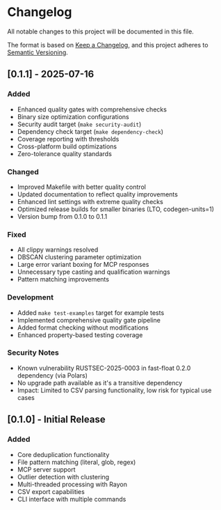 # Changelog

All notable changes to this project will be documented in this file.

The format is based on [Keep a Changelog](https://keepachangelog.com/en/1.0.0/),
and this project adheres to [Semantic Versioning](https://semver.org/spec/v2.0.0.html).

## [0.1.1] - 2025-07-16

### Added
- Enhanced quality gates with comprehensive checks
- Binary size optimization configurations
- Security audit target (`make security-audit`)
- Dependency check target (`make dependency-check`)
- Coverage reporting with thresholds
- Cross-platform build optimizations
- Zero-tolerance quality standards

### Changed
- Improved Makefile with better quality control
- Updated documentation to reflect quality improvements
- Enhanced lint settings with extreme quality checks
- Optimized release builds for smaller binaries (LTO, codegen-units=1)
- Version bump from 0.1.0 to 0.1.1

### Fixed
- All clippy warnings resolved
- DBSCAN clustering parameter optimization
- Large error variant boxing for MCP responses
- Unnecessary type casting and qualification warnings
- Pattern matching improvements

### Development
- Added `make test-examples` target for example tests
- Implemented comprehensive quality gate pipeline
- Added format checking without modifications
- Enhanced property-based testing coverage

### Security Notes
- Known vulnerability RUSTSEC-2025-0003 in fast-float 0.2.0 dependency (via Polars)
- No upgrade path available as it's a transitive dependency
- Impact: Limited to CSV parsing functionality, low risk for typical use cases

## [0.1.0] - Initial Release

### Added
- Core deduplication functionality
- File pattern matching (literal, glob, regex)
- MCP server support
- Outlier detection with clustering
- Multi-threaded processing with Rayon
- CSV export capabilities
- CLI interface with multiple commands